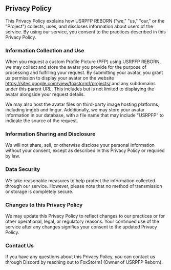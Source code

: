<!DOCTYPE html>
<html>
<head>
</head>
<body>

<h2>Privacy Policy</h2>

<p>This Privacy Policy explains how USRPFP REBORN ("we," "us," "our," or the "Project") collects, uses, and discloses information about users of the service. By using our service, you consent to the practices described in this Privacy Policy.</p>

<h3>Information Collection and Use</h3>

<p>When you request a custom Profile Picture (PFP) using USRPFP REBORN, we may collect and store the avatar you provide for the purpose of processing and fulfilling your request. By submitting your avatar, you grant us permission to display your avatar on the website <a href="https://sites.google.com/view/foxstorm1/">https://sites.google.com/view/foxstorm1/projects/</a> and any subdomains under this parent URL. This includes but is not limited to displaying the avatar alongside your request details.</p>

<p>We may also host the avatar files on third-party image hosting platforms, including imgbb and Imgur. Additionally, we may store your avatar information in our database, with a file name that may include "USRPFP" to indicate the source of the request.</p>

<h3>Information Sharing and Disclosure</h3>

<p>We will not share, sell, or otherwise disclose your personal information without your consent, except as described in this Privacy Policy or required by law.</p>

<h3>Data Security</h3>

<p>We take reasonable measures to help protect the information collected through our service. However, please note that no method of transmission or storage is completely secure.</p>

<h3>Changes to this Privacy Policy</h3>

<p>We may update this Privacy Policy to reflect changes to our practices or for other operational, legal, or regulatory reasons. Your continued use of the service after any changes signifies your consent to the updated Privacy Policy.</p>

<h3>Contact Us</h3>

<p>If you have any questions about this Privacy Policy, you can contact us through Discord by reaching out to FoxStorm1 (Owner of USRPFP Reborn).</p>

</body>
</html>
